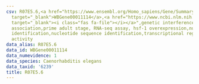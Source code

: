 ```yaml
---
csv: R07E5.6,<a href="https://www.ensembl.org/Homo_sapiens/Gene/Summary?db=core;g=WBGene00011114"
  target="_blank">WBGene00011114</a>,<a href="https://www.ncbi.nlm.nih.gov/pubmed/30894454"
  target="_blank"><i class="fas fa-file"></i></a>",genetic interference,functional
  association,prime adult stage, RNA-seq assay, hsf-1 overexpression,nucleotide sequence
  identification,nucleotide sequence identification,transcriptional regulation,up-regulates
  activity
data_alias: R07E5.6
data_id: WBGene00011114
data_numevidence: 1
data_species: Caenorhabditis elegans
data_taxid: '6239'
title: R07E5.6
---
```

